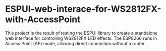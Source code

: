 # ESPUI-web-interace-for-WS2812FX-with-AccessPoint
This project is the result of testing the ESPUI library to create a standalone web interface for controlling WS2812FX LED effects. The ESP8266 runs in Access Point (AP) mode, allowing direct connection without a router.
